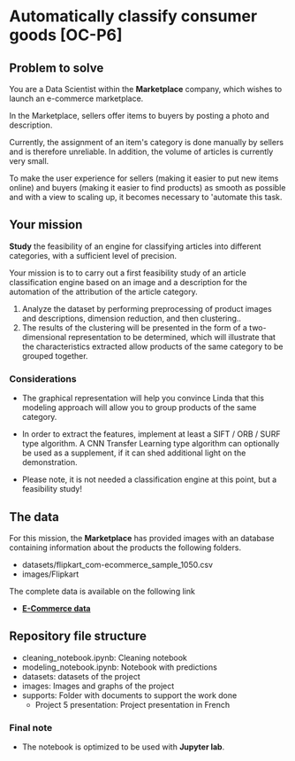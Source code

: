 # Automatically classify consumer goods [OC-P6]

## **Problem to solve**

You are a Data Scientist within the **Marketplace** company, which wishes to launch an e-commerce marketplace.

In the Marketplace, sellers offer items to buyers by posting a photo and description.

Currently, the assignment of an item's category is done manually by sellers and is therefore unreliable. In addition, the volume of articles is currently very small.

To make the user experience for sellers (making it easier to put new items online) and buyers (making it easier to find products) as smooth as possible and with a view to scaling up, it becomes necessary to 'automate this task.

## **Your mission**

**Study** the feasibility of an engine for classifying articles into different categories, with a sufficient level of precision.

Your mission is to to carry out a first feasibility study of an article classification engine based on an image and a description for the automation of the attribution of the article category.

1. Analyze the dataset by performing preprocessing of product images and descriptions, dimension reduction, and then clustering.. 
2. The results of the clustering will be presented in the form of a two-dimensional representation to be determined, which will illustrate that the characteristics extracted allow products of the same category to be grouped together.

### **Considerations**

- The graphical representation will help you convince Linda that this modeling approach will allow you to group products of the same category.

- In order to extract the features, implement at least a SIFT / ORB / SURF type algorithm. A CNN Transfer Learning type algorithm can optionally be used as a supplement, if it can shed additional light on the demonstration.

- Please note, it is not needed a classification engine at this point, but a feasibility study!

## **The data**

For this mission, the **Marketplace** has provided images with an  database containing information about the products the following folders.

- datasets/flipkart_com-ecommerce_sample_1050.csv
- images/Flipkart

The complete data is available on the following link

- [**E-Commerce data**](https://s3-eu-west-1.amazonaws.com/static.oc-static.com/prod/courses/files/Parcours_data_scientist/Projet+-+Textimage+DAS+V2/Dataset+projet+pre%CC%81traitement+textes+images.zip)

## **Repository file structure**

- cleaning_notebook.ipynb: Cleaning notebook
- modeling_notebook.ipynb: Notebook with predictions
- datasets: datasets of the project
- images: Images and graphs of the project
- supports: Folder with documents to support the work done
    - Project 5 presentation: Project presentation in French

### **Final note**

- The notebook is optimized to be used with **Jupyter lab**.
